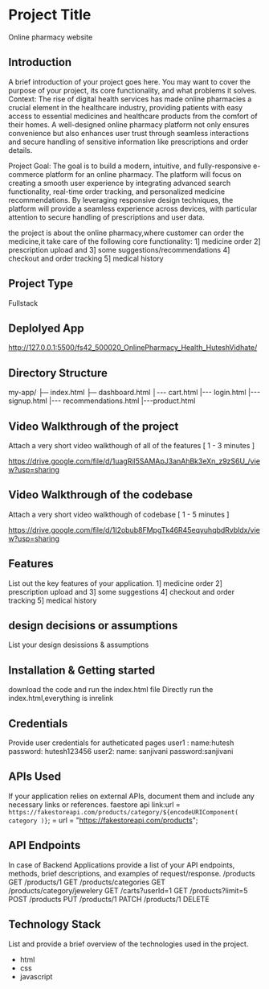 # Project Title

Online pharmacy website

## Introduction

A brief introduction of your project goes here. You may want to cover the purpose of your project, its core functionality, and what problems it solves.
Context:
The rise of digital health services has made online pharmacies a crucial element in the healthcare industry, providing patients with easy access to essential medicines and healthcare products from the comfort of their homes. A well-designed online pharmacy platform not only ensures convenience but also enhances user trust through seamless interactions and secure handling of sensitive information like prescriptions and order details.

Project Goal:
The goal is to build a modern, intuitive, and fully-responsive e-commerce platform for an online pharmacy. The platform will focus on creating a smooth user experience by integrating advanced search functionality, real-time order tracking, and personalized medicine recommendations. By leveraging responsive design techniques, the platform will provide a seamless experience across devices, with particular attention to secure handling of prescriptions and user data.

the project is about the online pharmacy,where customer can order the medicine,it take care of the following core functionality:
1] medicine order
2] prescription upload and
3] some suggestions/recommendations
4] checkout and order tracking
5] medical history

## Project Type

Fullstack

## Deplolyed App

http://127.0.0.1:5500/fs42_500020_OnlinePharmacy_Health_HuteshVidhate/

## Directory Structure

my-app/
├─ index.html
├─ dashboard.html
│--- cart.html
|--- login.html
|---signup.html
|--- recommendations.html
|---product.html

## Video Walkthrough of the project

Attach a very short video walkthough of all of the features [ 1 - 3 minutes ]

https://drive.google.com/file/d/1uagRil5SAMApJ3anAhBk3eXn_z9zS6U_/view?usp=sharing

## Video Walkthrough of the codebase

Attach a very short video walkthough of codebase [ 1 - 5 minutes ]

https://drive.google.com/file/d/1I2obub8FMpgTk46R45eqyuhqbdRvbldx/view?usp=sharing

## Features

List out the key features of your application.
1] medicine order
2] prescription upload and
3] some suggestions
4] checkout and order tracking
5] medical history

## design decisions or assumptions

List your design desissions & assumptions

## Installation & Getting started

download the code and run the index.html file
Directly run the index.html,everything is inrelink

## Credentials

Provide user credentials for autheticated pages
user1 :
name:hutesh
password: hutesh123456
user2:
name: sanjivani
password:sanjivani

## APIs Used

If your application relies on external APIs, document them and include any necessary links or references.
faestore api
link:url = `https://fakestoreapi.com/products/category/${encodeURIComponent(
            category
          )}`;
= url = "https://fakestoreapi.com/products";

## API Endpoints

In case of Backend Applications provide a list of your API endpoints, methods, brief descriptions, and examples of request/response.
/products
GET
/products/1
GET
/products/categories
GET
/products/category/jewelery
GET
/carts?userId=1
GET
/products?limit=5
POST
/products
PUT
/products/1
PATCH
/products/1
DELETE

## Technology Stack

List and provide a brief overview of the technologies used in the project.

- html
- css
- javascript
